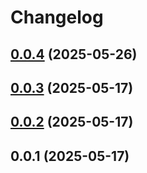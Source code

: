 # Changelog

## [0.0.4](https://github.com/riogod/router/compare/v0.0.3...v0.0.4) (2025-05-26)

## [0.0.3](https://github.com/riogod/router/compare/v0.0.2...v0.0.3) (2025-05-17)

## [0.0.2](https://github.com/riogod/router/compare/v0.0.1...v0.0.2) (2025-05-17)

## 0.0.1 (2025-05-17)

